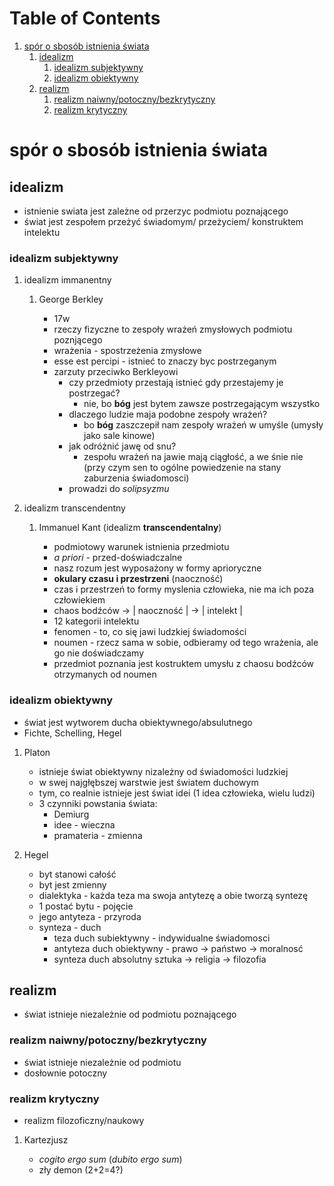 
# Table of Contents

1.  [spór o sbosób istnienia świata](#orgcef420b)
    1.  [idealizm](#orga84e101)
        1.  [idealizm subjektywny](#orgc3020a2)
        2.  [idealizm obiektywny](#org7d32220)
    2.  [realizm](#org2c0aada)
        1.  [realizm naiwny/potoczny/bezkrytyczny](#orgd45f3b7)
        2.  [realizm krytyczny](#org973ef49)



<a id="orgcef420b"></a>

# spór o sbosób istnienia świata


<a id="orga84e101"></a>

## idealizm

-   istnienie swiata jest zależne od przerzyc podmiotu poznającego
-   świat jest zespołem przeżyć świadomym/ przeżyciem/ konstruktem intelektu


<a id="orgc3020a2"></a>

### idealizm subjektywny

1.  idealizm immanentny

    1.  George Berkley
    
        -   17w
        -   rzeczy fizyczne to zespoły wrażeń zmysłowych podmiotu poznjącego
        -   wrażenia - spostrzeżenia zmysłowe
        -   esse est percipi - istnieć to znaczy byc postrzeganym
        -   zarzuty przeciwko Berkleyowi
            -   czy przedmioty przestają istnieć gdy przestajemy je postrzegać?
                -   nie, bo **bóg** jest bytem zawsze postrzegającym wszystko
            -   dlaczego ludzie maja podobne zespoły wrażeń?
                -   bo **bóg** zaszczepił nam zespoły wrażeń  w umyśle
                    (umysły jako sale kinowe)
            -   jak odróżnić jawę od snu?
                -   zespołu wrażeń na jawie mają ciągłość, a we śnie nie (przy czym sen to ogólne powiedzenie na stany zaburzenia świadomosci)
            -   prowadzi do *solipsyzmu*

2.  idealizm transcendentny

    1.  Immanuel Kant (idealizm **transcendentalny**)
    
        -   podmiotowy warunek istnienia przedmiotu
        -   *a priori* - przed-doświadczalne
        -   nasz rozum jest wyposażony w formy aprioryczne
        -   **okulary czasu i przestrzeni** (naoczność)
        -   czas i przestrzeń to formy myslenia człowieka, nie ma ich poza człowiekiem
        -   chaos bodźców → | naoczność | → | intelekt |
        -   12 kategorii intelektu
        -   fenomen - to, co się jawi ludzkiej świadomości
        -   noumen - rzecz sama w sobie, odbieramy od tego wrażenia, ale go nie doświadczamy
        -   przedmiot poznania jest kostruktem umysłu z chaosu bodźców otrzymanych od noumen


<a id="org7d32220"></a>

### idealizm obiektywny

-   świat jest wytworem ducha obiektywnego/absulutnego
-   Fichte, Schelling, Hegel

1.  Platon

    -   istnieje świat obiektywny nizależny od świadomości ludzkiej
    -   w swej najgłębszej warstwie jest światem duchowym
    -   tym, co realnie istnieje jest świat idei (1 idea człowieka, wielu ludzi)
    -   3 czynniki powstania świata:
        -   Demiurg
        -   idee - wieczna
        -   pramateria - zmienna

2.  Hegel

    -   byt stanowi całość
    -   byt jest zmienny
    -   dialektyka - każda teza ma swoja  antytezę a obie tworzą syntezę
    -   1 postać bytu - pojęcie
    -   jego antyteza - przyroda
    -   synteza - duch
        -   teza duch subiektywny - indywidualne świadomosci
        -   antyteza duch obiektywny - prawo → państwo → moralnosć
        -   synteza duch absolutny sztuka → religia → filozofia


<a id="org2c0aada"></a>

## realizm

-   świat istnieje niezależnie od podmiotu poznającego


<a id="orgd45f3b7"></a>

### realizm naiwny/potoczny/bezkrytyczny

-   świat istnieje niezależnie od podmiotu
-   dosłownie potoczny


<a id="org973ef49"></a>

### realizm krytyczny

-   realizm filozoficzny/naukowy

1.  Kartezjusz

    -   *cogito ergo sum* (*dubito ergo sum*)
    -   zły demon (2+2=4?)

